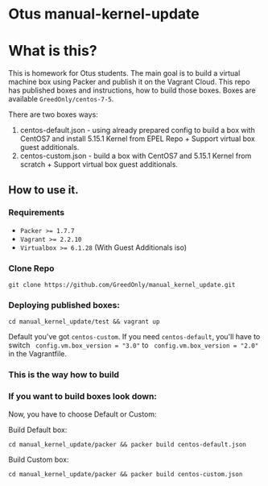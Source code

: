 Otus manual-kernel-update
=======================

# What is this?
This is homework for Otus students. 
The main goal is to build a virtual machine box using Packer and publish it on the Vagrant Cloud. 
This repo has published boxes and instructions, how to build those boxes.
Boxes are available ```GreedOnly/centos-7-5```.

There are two boxes ways:
1. centos-default.json - using already prepared config to build a box with CentOS7 and install 5.15.1 Kernel from EPEL Repo + Support virtual box guest additionals.
2. centos-custom.json - build a box with CentOS7 and 5.15.1 Kernel from scratch + Support virtual box guest additionals.

## How to use it.

### Requirements

* ```Packer >= 1.7.7```
* ```Vagrant >= 2.2.10```
* ```Virtualbox >= 6.1.28``` 
 (With Guest Additionals iso)

### Clone Repo
```
git clone https://github.com/GreedOnly/manual_kernel_update.git
``` 

### Deploying published boxes:

```
cd manual_kernel_update/test && vagrant up
```
Default you've got ```centos-custom```. If you need ```centos-default```, you'll have to switch ``` config.vm.box_version = "3.0"``` to ``` config.vm.box_version = "2.0"``` in the Vagrantfile.

### This is the way how to build 

### If you want to build boxes look down:

Now, you have to choose Default or Custom:

Build Default box:
```
cd manual_kernel_update/packer && packer build centos-default.json
```

Build Custom box:

```
cd manual_kernel_update/packer && packer build centos-custom.json
```
